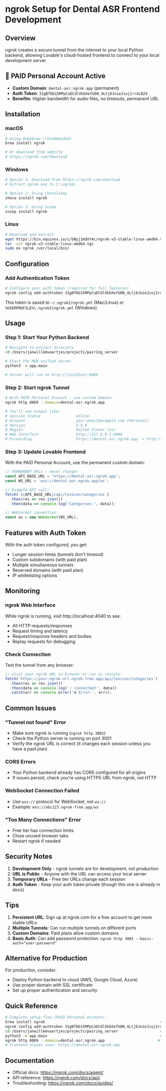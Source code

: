 # ngrok Setup for Dental ASR Frontend Development

## Overview
ngrok creates a secure tunnel from the internet to your local Python backend, allowing Lovable's cloud-hosted frontend to connect to your local development server.

## 🎉 PAID Personal Account Active
- **Custom Domain**: `dental-asr.ngrok.app` (permanent)
- **Auth Token**: `31gBfDb1SMPpCuDCdlXkbXefU8N_4Ltj6JoieJioj1rr4cB29`
- **Benefits**: Higher bandwidth for audio files, no timeouts, permanent URL

## Installation

### macOS
```bash
# Using Homebrew (recommended)
brew install ngrok

# Or download from website
# https://ngrok.com/download
```

### Windows
```powershell
# Option 1: Download from https://ngrok.com/download
# Extract ngrok.exe to C:\ngrok\

# Option 2: Using Chocolatey
choco install ngrok

# Option 3: Using Scoop
scoop install ngrok
```

### Linux
```bash
# Download and extract
wget https://bin.equinox.io/c/bNyj1mQVY4c/ngrok-v3-stable-linux-amd64.tgz
tar -xzf ngrok-v3-stable-linux-amd64.tgz
sudo mv ngrok /usr/local/bin/
```

## Configuration

### Add Authentication Token
```bash
# Configure your auth token (required for full features)
ngrok config add-authtoken 31gBfDb1SMPpCuDCdlXkbXefU8N_4Ltj6JoieJioj1rr4cB29
```

This token is saved to `~/.ngrok2/ngrok.yml` (Mac/Linux) or `%USERPROFILE%\.ngrok2\ngrok.yml` (Windows)

## Usage

### Step 1: Start Your Python Backend
```bash
# Navigate to project directory
cd /Users/janwillemvaartjes/projects/pairing_server

# Start the NEW unified server
python3 -m app.main

# Server will run on http://localhost:8089
```

### Step 2: Start ngrok Tunnel
```bash
# With PAID Personal Account - use custom domain
ngrok http 8089 --domain=dental-asr.ngrok.app

# You'll see output like:
# Session Status                online
# Account                       your-email@example.com (Personal)
# Version                       3.5.0
# Region                        United States (us)
# Web Interface                 http://127.0.0.1:4040
# Forwarding                    https://dental-asr.ngrok.app -> http://localhost:8089
```

### Step 3: Update Lovable Frontend

With the PAID Personal Account, use the permanent custom domain:

```javascript
// PERMANENT URLs - never change!
const API_BASE_URL = 'https://dental-asr.ngrok.app';
const WS_URL = 'wss://dental-asr.ngrok.app/ws';

// Example API call:
fetch(`${API_BASE_URL}/api/lexicon/categories`)
  .then(res => res.json())
  .then(data => console.log('Categories:', data));

// WebSocket connection:
const ws = new WebSocket(WS_URL);
```

## Features with Auth Token

With the auth token configured, you get:
- Longer session times (tunnels don't timeout)
- Custom subdomains (with paid plan)
- Multiple simultaneous tunnels
- Reserved domains (with paid plan)
- IP whitelisting options

## Monitoring

### ngrok Web Interface
While ngrok is running, visit http://localhost:4040 to see:
- All HTTP requests/responses
- Request timing and latency
- Request/response headers and bodies
- Replay requests for debugging

### Check Connection
Test the tunnel from any browser:
```javascript
// Visit your ngrok URL in browser or run in console:
fetch('https://your-ngrok-url.ngrok-free.app/api/lexicon/categories')
  .then(res => res.json())
  .then(data => console.log('✅ Connected!', data))
  .catch(err => console.error('❌ Error:', err));
```

## Common Issues

### "Tunnel not found" Error
- Make sure ngrok is running (`ngrok http 3001`)
- Check the Python server is running on port 3001
- Verify the ngrok URL is correct (it changes each session unless you have a paid plan)

### CORS Errors
- Your Python backend already has CORS configured for all origins
- If issues persist, check you're using HTTPS URL from ngrok, not HTTP

### WebSocket Connection Failed
- Use `wss://` protocol for WebSocket, not `ws://`
- Example: `wss://abc123.ngrok-free.app/ws`

### "Too Many Connections" Error
- Free tier has connection limits
- Close unused browser tabs
- Restart ngrok if needed

## Security Notes

1. **Development Only** - ngrok tunnels are for development, not production
2. **URL is Public** - Anyone with the URL can access your local server
3. **Temporary URLs** - Free tier URLs change each session
4. **Auth Token** - Keep your auth token private (though this one is already in docs)

## Tips

1. **Persistent URL**: Sign up at ngrok.com for a free account to get more stable URLs
2. **Multiple Tunnels**: Can run multiple tunnels on different ports
3. **Custom Domains**: Paid plans allow custom domains
4. **Basic Auth**: Can add password protection: `ngrok http 3001 --basic-auth="user:password"`

## Alternative for Production

For production, consider:
- Deploy Python backend to cloud (AWS, Google Cloud, Azure)
- Use proper domain with SSL certificate
- Set up proper authentication and security

## Quick Reference

```bash
# Complete setup flow (PAID Personal Account):
brew install ngrok                                                    # Install
ngrok config add-authtoken 31gBfDb1SMPpCuDCdlXkbXefU8N_4Ltj6JoieJioj1rr4cB29  # Configure
cd /Users/janwillemvaartjes/projects/pairing_server                   # Navigate to project
python3 -m app.main                                                   # Start NEW unified backend
ngrok http 8089 --domain=dental-asr.ngrok.app                        # Start tunnel with custom domain
# Frontend always uses: https://dental-asr.ngrok.app
```

## Documentation
- Official docs: https://ngrok.com/docs/agent/
- API reference: https://ngrok.com/docs/api/
- Troubleshooting: https://ngrok.com/docs/guides/